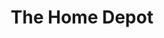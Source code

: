 ---
title: "The Home Depot"
url: /san-antonio/the-home-depot-west-sunset-road/
shop: doityourself
---